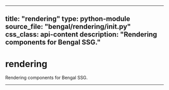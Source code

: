 
---
title: "rendering"
type: python-module
source_file: "bengal/rendering/__init__.py"
css_class: api-content
description: "Rendering components for Bengal SSG."
---

# rendering

Rendering components for Bengal SSG.

---
